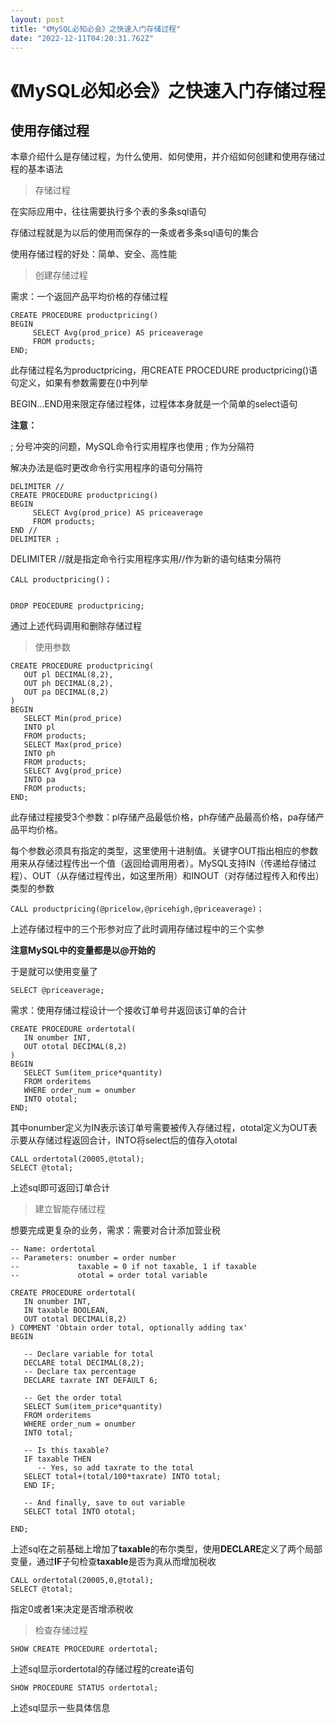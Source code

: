 ```yaml
---
layout: post
title: "《MySQL必知必会》之快速入门存储过程"
date: "2022-12-11T04:20:31.762Z"
---
```

《MySQL必知必会》之快速入门存储过程
====================

使用存储过程
------

本章介绍什么是存储过程，为什么使用、如何使用，并介绍如何创建和使用存储过程的基本语法

> 存储过程

在实际应用中，往往需要执行多个表的多条sql语句

存储过程就是为以后的使用而保存的一条或者多条sql语句的集合

使用存储过程的好处：简单、安全、高性能

> 创建存储过程

需求：一个返回产品平均价格的存储过程

    CREATE PROCEDURE productpricing()
    BEGIN
         SELECT Avg(prod_price) AS priceaverage
         FROM products;
    END; 
    

此存储过程名为productpricing，用CREATE PROCEDURE productpricing()语句定义，如果有参数需要在()中列举

BEGIN...END用来限定存储过程体，过程体本身就是一个简单的select语句

**注意：**

; 分号冲突的问题，MySQL命令行实用程序也使用 ; 作为分隔符

解决办法是临时更改命令行实用程序的语句分隔符

    DELIMITER //
    CREATE PROCEDURE productpricing()
    BEGIN
         SELECT Avg(prod_price) AS priceaverage
         FROM products;
    END //
    DELIMITER ;
    

DELIMITER //就是指定命令行实用程序实用//作为新的语句结束分隔符

    CALL productpricing()；
    

    DROP PEOCEDURE productpricing;
    

通过上述代码调用和删除存储过程

> 使用参数

    CREATE PROCEDURE productpricing(
       OUT pl DECIMAL(8,2),
       OUT ph DECIMAL(8,2),
       OUT pa DECIMAL(8,2)
    )
    BEGIN
       SELECT Min(prod_price)
       INTO pl
       FROM products;
       SELECT Max(prod_price)
       INTO ph
       FROM products;
       SELECT Avg(prod_price)
       INTO pa
       FROM products;
    END;
    

此存储过程接受3个参数：pl存储产品最低价格，ph存储产品最高价格，pa存储产品平均价格。

每个参数必须具有指定的类型，这里使用十进制值。关键字OUT指出相应的参数用来从存储过程传出一个值（返回给调用用者）。MySQL支持IN（传递给存储过程）、OUT（从存储过程传出，如这里所用）和INOUT（对存储过程传入和传出）类型的参数

    CALL productpricing(@pricelow,@pricehigh,@priceaverage)；
    

上述存储过程中的三个形参对应了此时调用存储过程中的三个实参

**注意MySQL中的变量都是以@开始的**

于是就可以使用变量了

    SELECT @priceaverage;
    

需求：使用存储过程设计一个接收订单号并返回该订单的合计

    CREATE PROCEDURE ordertotal(
       IN onumber INT,
       OUT ototal DECIMAL(8,2)
    )
    BEGIN
       SELECT Sum(item_price*quantity)
       FROM orderitems
       WHERE order_num = onumber
       INTO ototal;
    END;
    

其中onumber定义为IN表示该订单号需要被传入存储过程，ototal定义为OUT表示要从存储过程返回合计，INTO将select后的值存入ototal

    CALL ordertotal(20005,@total);
    SELECT @total;
    

上述sql即可返回订单合计

> 建立智能存储过程

想要完成更复杂的业务，需求：需要对合计添加营业税

    -- Name: ordertotal
    -- Parameters: onumber = order number
    --             taxable = 0 if not taxable, 1 if taxable
    --             ototal = order total variable
    
    CREATE PROCEDURE ordertotal(
       IN onumber INT,
       IN taxable BOOLEAN,
       OUT ototal DECIMAL(8,2)
    ) COMMENT 'Obtain order total, optionally adding tax'
    BEGIN
    
       -- Declare variable for total
       DECLARE total DECIMAL(8,2);
       -- Declare tax percentage
       DECLARE taxrate INT DEFAULT 6;
    
       -- Get the order total
       SELECT Sum(item_price*quantity)
       FROM orderitems
       WHERE order_num = onumber
       INTO total;
    
       -- Is this taxable?
       IF taxable THEN
          -- Yes, so add taxrate to the total
       SELECT total+(total/100*taxrate) INTO total;
       END IF;
    
       -- And finally, save to out variable
       SELECT total INTO ototal;
    
    END;
    

上述sql在之前基础上增加了**taxable**的布尔类型，使用**DECLARE**定义了两个局部变量，通过**IF**子句检查**taxable**是否为真从而增加税收

    CALL ordertotal(20005,0,@total);
    SELECT @total;
    

指定0或者1来决定是否增添税收

> 检查存储过程

    SHOW CREATE PROCEDURE ordertotal;
    

上述sql显示ordertotal的存储过程的create语句

    SHOW PROCEDURE STATUS ordertotal;
    

上述sql显示一些具体信息